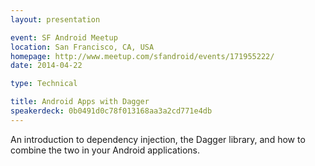 ```yaml
---
layout: presentation

event: SF Android Meetup
location: San Francisco, CA, USA
homepage: http://www.meetup.com/sfandroid/events/171955222/
date: 2014-04-22

type: Technical

title: Android Apps with Dagger
speakerdeck: 0b0491d0c78f013168aa3a2cd771e4db
---
```


An introduction to dependency injection, the Dagger library, and how to combine the two in your Android applications.
